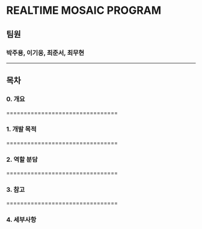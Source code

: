REALTIME MOSAIC PROGRAM
================================
## 팀원
### 박주용, 이기웅, 최준서, 최무현
--------------------------------
## 목차
### 0. 개요

================================
### 1. 개발 목적

================================
### 2. 역할 분담

================================
### 3. 참고

================================
### 4. 세부사항

